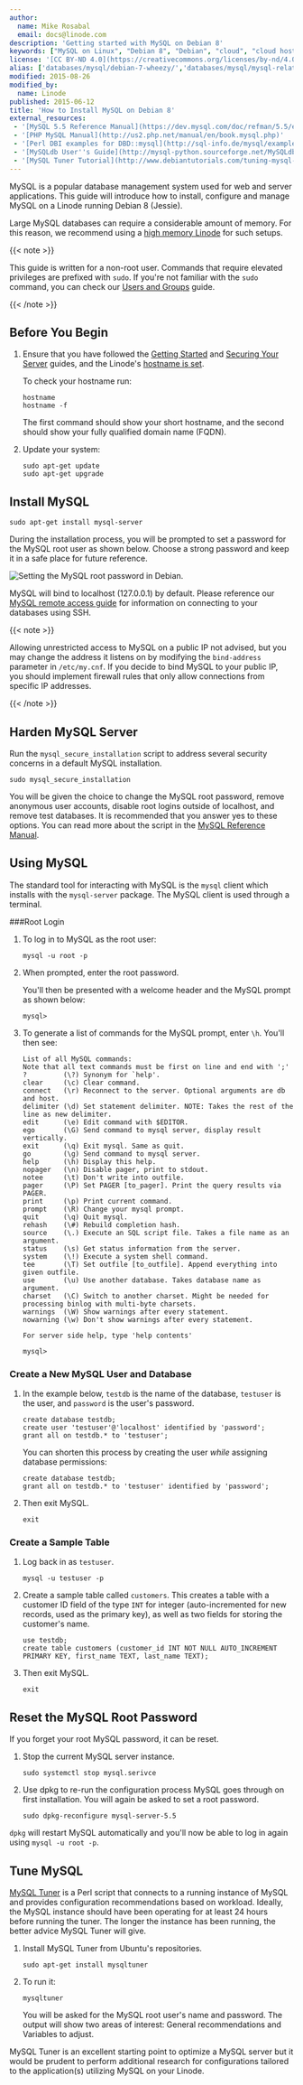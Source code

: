 ```yaml
---
author:
  name: Mike Rosabal
  email: docs@linode.com
description: 'Getting started with MySQL on Debian 8'
keywords: ["MySQL on Linux", "Debian 8", "Debian", "cloud", "cloud hosting", "Linux", "MySQL", "database", "MariaDB", "install MySQL", "secure MySQL", "mysqltuner"]
license: '[CC BY-ND 4.0](https://creativecommons.org/licenses/by-nd/4.0)'
alias: ['databases/mysql/debian-7-wheezy/','databases/mysql/mysql-relational-databases-debian-8/']
modified: 2015-08-26
modified_by:
  name: Linode
published: 2015-06-12
title: 'How to Install MySQL on Debian 8'
external_resources:
 - '[MySQL 5.5 Reference Manual](https://dev.mysql.com/doc/refman/5.5/en/index.html)'
 - '[PHP MySQL Manual](http://us2.php.net/manual/en/book.mysql.php)'
 - '[Perl DBI examples for DBD::mysql](http://sql-info.de/mysql/examples/Perl-DBI-examples.html)'
 - '[MySQLdb User''s Guide](http://mysql-python.sourceforge.net/MySQLdb.html)'
 - '[MySQL Tuner Tutorial](http://www.debiantutorials.com/tuning-mysql-with-mysqltuner-to-increase-efficiency-and-performance)'
---
```


MySQL is a popular database management system used for web and server applications. This guide will introduce how to install, configure and manage MySQL on a Linode running Debian 8 (Jessie).

Large MySQL databases can require a considerable amount of memory. For this reason, we recommend using a [high memory Linode](https://www.linode.com/pricing#high-memory) for such setups. 

{{< note >}}

This guide is written for a non-root user. Commands that require elevated privileges are prefixed with `sudo`. If you're not familiar with the `sudo` command, you can check our [Users and Groups](/docs/tools-reference/linux-users-and-groups) guide.

{{< /note >}}

## Before You Begin

1.  Ensure that you have followed the [Getting Started](/docs/getting-started) and [Securing Your Server](/docs/security/securing-your-server) guides, and the Linode's [hostname is set](/docs/getting-started#setting-the-hostname).

    To check your hostname run:

        hostname
        hostname -f

    The first command should show your short hostname, and the second should show your fully qualified domain name (FQDN).

2.  Update your system:

        sudo apt-get update
        sudo apt-get upgrade


## Install MySQL

    sudo apt-get install mysql-server

During the installation process, you will be prompted to set a password for the MySQL root user as shown below. Choose a strong password and keep it in a safe place for future reference.

![Setting the MySQL root password in Debian.](/docs/assets/mysql-rootpw-debian.png)

MySQL will bind to localhost (127.0.0.1) by default. Please reference our [MySQL remote access guide](/docs/databases/mysql/create-an-ssh-tunnel-for-mysql-remote-access) for information on connecting to your databases using SSH.

{{< note >}}

Allowing unrestricted access to MySQL on a public IP not advised, but you may change the address it listens on by modifying the `bind-address` parameter in `/etc/my.cnf`. If you decide to bind MySQL to your public IP, you should implement firewall rules that only allow connections from specific IP addresses.

{{< /note >}}

## Harden MySQL Server

Run the `mysql_secure_installation` script to address several security concerns in a default MySQL installation.

    sudo mysql_secure_installation

You will be given the choice to change the MySQL root password, remove anonymous user accounts, disable root logins outside of localhost, and remove test databases. It is recommended that you answer yes to these options. You can read more about the script in the [MySQL Reference Manual](https://dev.mysql.com/doc/refman/5.0/en/mysql-secure-installation.html).

## Using MySQL

The standard tool for interacting with MySQL is the `mysql` client which installs with the `mysql-server` package. The MySQL client is used through a terminal.

###Root Login

1.  To log in to MySQL as the root user:

        mysql -u root -p

2.  When prompted, enter the root password.

    You'll then be presented with a welcome header and the MySQL prompt as shown below:

        mysql>

3.  To generate a list of commands for the MySQL prompt, enter `\h`. You'll then see:

        List of all MySQL commands:
        Note that all text commands must be first on line and end with ';'
        ?         (\?) Synonym for `help'.
        clear     (\c) Clear command.
        connect   (\r) Reconnect to the server. Optional arguments are db and host.
        delimiter (\d) Set statement delimiter. NOTE: Takes the rest of the line as new delimiter.
        edit      (\e) Edit command with $EDITOR.
        ego       (\G) Send command to mysql server, display result vertically.
        exit      (\q) Exit mysql. Same as quit.
        go        (\g) Send command to mysql server.
        help      (\h) Display this help.
        nopager   (\n) Disable pager, print to stdout.
        notee     (\t) Don't write into outfile.
        pager     (\P) Set PAGER [to_pager]. Print the query results via PAGER.
        print     (\p) Print current command.
        prompt    (\R) Change your mysql prompt.
        quit      (\q) Quit mysql.
        rehash    (\#) Rebuild completion hash.
        source    (\.) Execute an SQL script file. Takes a file name as an argument.
        status    (\s) Get status information from the server.
        system    (\!) Execute a system shell command.
        tee       (\T) Set outfile [to_outfile]. Append everything into given outfile.
        use       (\u) Use another database. Takes database name as argument.
        charset   (\C) Switch to another charset. Might be needed for processing binlog with multi-byte charsets.
        warnings  (\W) Show warnings after every statement.
        nowarning (\w) Don't show warnings after every statement.

        For server side help, type 'help contents'

        mysql>

### Create a New MySQL User and Database
1.  In the example below, `testdb` is the name of the database, `testuser` is the user, and `password` is the user's password.

        create database testdb;
        create user 'testuser'@'localhost' identified by 'password';
        grant all on testdb.* to 'testuser';

    You can shorten this process by creating the user *while* assigning database permissions:

        create database testdb;
        grant all on testdb.* to 'testuser' identified by 'password';

2.  Then exit MySQL.

        exit

### Create a Sample Table

1.  Log back in as `testuser`.

        mysql -u testuser -p

2.  Create a sample table called `customers`. This creates a table with a customer ID field of the type `INT` for integer (auto-incremented for new records, used as the primary key), as well as two fields for storing the customer's name.

        use testdb;
        create table customers (customer_id INT NOT NULL AUTO_INCREMENT PRIMARY KEY, first_name TEXT, last_name TEXT);

3.  Then exit MySQL.

        exit

## Reset the MySQL Root Password

If you forget your root MySQL password, it can be reset.

1.  Stop the current MySQL server instance.

        sudo systemctl stop mysql.serivce

2.  Use dpkg to re-run the configuration process MySQL goes through on first installation. You will again be asked to set a root password.

        sudo dpkg-reconfigure mysql-server-5.5

`dpkg` will restart MySQL automatically and you'll now be able to log in again using `mysql -u root -p`.

## Tune MySQL

[MySQL Tuner](https://github.com/major/MySQLTuner-perl) is a Perl script that connects to a running instance of MySQL and provides configuration recommendations based on workload. Ideally, the MySQL instance should have been operating for at least 24 hours before running the tuner. The longer the instance has been running, the better advice MySQL Tuner will give.

1.  Install MySQL Tuner from Ubuntu's repositories.

        sudo apt-get install mysqltuner

2.  To run it:

        mysqltuner

    You will be asked for the MySQL root user's name and password. The output will show two areas of interest: General recommendations and Variables to adjust.

MySQL Tuner is an excellent starting point to optimize a MySQL server but it would be prudent to perform additional research for configurations tailored to the application(s) utilizing MySQL on your Linode.
